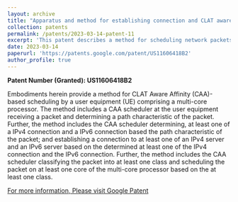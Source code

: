 ```yaml
---
layout: archive
title: "Apparatus and method for establishing connection and CLAT aware affinity (CAA)-based scheduling in multi-core processor"
collection: patents
permalink: /patents/2023-03-14-patent-11
excerpt: 'This patent describes a method for scheduling network packets based on CLAT Aware Affinity (CAA) using a multi-core processor in a user equipment (UE). It involves the CAA scheduler analyzing the packet's path characteristics, determining the appropriate IPv4 or IPv6 connection, and scheduling the packet to the relevant server, while classifying and distributing the packet across the processor cores for efficient handling.'
date: 2023-03-14
paperurl: 'https://patents.google.com/patent/US11606418B2'
author_profile: true
---
```


**Patent Number (Granted): US11606418B2**

Embodiments herein provide a method for CLAT Aware Affinity (CAA)-based scheduling by a user equipment (UE) comprising a multi-core processor. The method includes a CAA scheduler at the user equipment  receiving a packet and determining a path characteristic of the packet. Further, the method includes the CAA scheduler determining, at least one of a IPv4 connection and a IPv6 connection based the path characteristic of the packet; and establishing a connection to at least one of an IPv4 server and an IPv6 server based on the determined at least one of the IPv4 connection and the IPv6 connection. Further, the method includes the CAA scheduler  classifying the packet into at least one class and scheduling the packet on at least one core of the multi-core processor based on the at least one class.

[For more information, Please visit Google Patent](https://patents.google.com/patent/US11606418B2)
